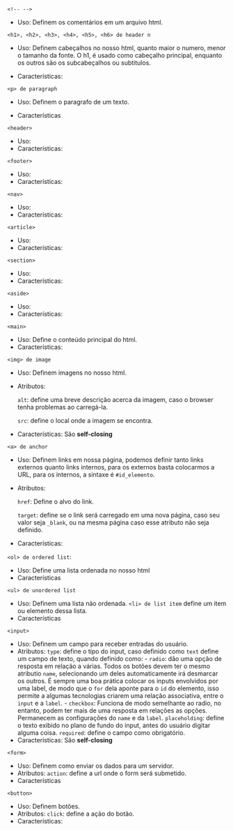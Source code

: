 `<!-- -->`
- Uso:
    Definem os comentários em um arquivo html.

`<h1>, <h2>, <h3>, <h4>, <h5>, <h6> de header n`
- Uso:
    Definem cabeçalhos no nosso html, quanto maior o numero, menor o tamanho da fonte. O h1, é usado como cabeçalho principal, enquanto os outros são os subcabeçalhos ou subtitulos.

- Características:


`<p> de paragraph`
- Uso:
    Definem o paragrafo de um texto.

- Características

`<header>`
- Uso:
- Características:

`<footer>`

- Uso:
- Características:

`<nav>`

- Uso:
- Características:

`<article>`

- Uso:
- Características:

`<section>`

- Uso:
- Características:

`<aside>`

- Uso:
- Características:

`<main>`
- Uso:
    Define o conteúdo principal do html.
- Características:

`<img> de image`
- Uso:
    Definem imagens no nosso html.
- Atributos:

    `alt`: define uma breve descrição acerca da imagem, caso o browser tenha problemas ao carregá-la.

    `src`: define o local onde a imagem se encontra.
- Características:
    São **self-closing**

`<a> de anchor`
- Uso:
    Definem links em nossa página, podemos definir tanto links externos quanto links internos, para os externos basta colocarmos a URL, para os internos, a sintaxe é `#id_elemento`.
- Atributos:

    `href`: Define o alvo do  link.

    `target`: define se o link será carregado em uma nova página, caso seu valor seja `_blank`, ou na mesma página caso esse atributo não seja definido.
- Características:

`<ol> de ordered list`:
- Uso:
    Define uma lista ordenada no nosso html
- Características

`<ul> de unordered list`
- Uso:
    Definem uma lista não ordenada. `<li> de list item` define um item ou elemento dessa lista.
- Características


`<input>`
- Uso: 
    Definem um campo para receber entradas do usuário.
- Atributos:
    `type`: define o tipo do input, caso definido como `text` define um campo de texto, quando definido
    como:
        - `radio`: dão uma opção de resposta em relação a várias. Todos os botões devem ter o mesmo atributio `name`, selecionando um deles automaticamente irá desmarcar os outros. É sempre uma boa prática colocar os inputs envolvidos por uma label, de modo que o `for` dela aponte para o `id` do elemento, isso permite a algumas tecnologias criarem uma relação associativa, entre o `input` e a `label`.
        - `checkbox`: Funciona de modo semelhante ao radio, no entanto,  podem ter mais de uma resposta em relações as opções. Permanecem as configurações do `name` e da `label`. 
    `placeholding`: define o texto exibido no plano de fundo do input, antes do usuário digitar alguma coisa. 
    `required`: define o campo como obrigatório.
- Características:
    São **self-closing**

`<form>`
- Uso:
    Definem como enviar os dados para um servidor.
- Atributos:
    `action`: define a url onde o form será submetido.
- Características

`<button>`
- Uso:
    Definem botões.
- Atributos:
    `click`: define a ação do botão.
- Características:


